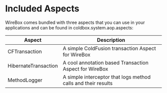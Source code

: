 # Included Aspects
WireBox comes bundled with three aspects that you can use in your applications and can be found in coldbox.system.aop.aspects:

|Aspect|Description|
|--|--|
|CFTransaction |A simple ColdFusion transaction Aspect for WireBox|
|HibernateTransaction |A cool annotation based Transaction Aspect for WireBox|
|MethodLogger|A simple interceptor that logs method calls and their results|

